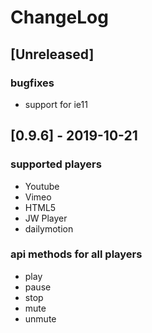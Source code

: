 # ChangeLog

## [Unreleased]

### bugfixes
* support for ie11


## [0.9.6] - 2019-10-21

### supported players
* Youtube
* Vimeo
* HTML5
* JW Player
* dailymotion

### api methods for all players
* play
* pause
* stop
* mute
* unmute